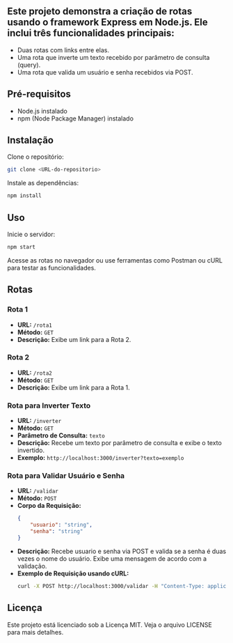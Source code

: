 ## Este projeto demonstra a criação de rotas usando o framework Express em Node.js. Ele inclui três funcionalidades principais:

- Duas rotas com links entre elas.
- Uma rota que inverte um texto recebido por parâmetro de consulta (query).
- Uma rota que valida um usuário e senha recebidos via POST.

## Pré-requisitos

- Node.js instalado
- npm (Node Package Manager) instalado

## Instalação

Clone o repositório:

```bash
git clone <URL-do-repositorio>
```

Instale as dependências:

```bash
npm install
```

## Uso

Inicie o servidor:

```bash
npm start
```

Acesse as rotas no navegador ou use ferramentas como Postman ou cURL para testar as funcionalidades.

## Rotas

### Rota 1

- **URL:** `/rota1`
- **Método:** `GET`
- **Descrição:** Exibe um link para a Rota 2.

### Rota 2

- **URL:** `/rota2`
- **Método:** `GET`
- **Descrição:** Exibe um link para a Rota 1.

### Rota para Inverter Texto

- **URL:** `/inverter`
- **Método:** `GET`
- **Parâmetro de Consulta:** `texto`
- **Descrição:** Recebe um texto por parâmetro de consulta e exibe o texto invertido.
- **Exemplo:** `http://localhost:3000/inverter?texto=exemplo`

### Rota para Validar Usuário e Senha

- **URL:** `/validar`
- **Método:** `POST`
- **Corpo da Requisição:**
    ```json
    {
        "usuario": "string",
        "senha": "string"
    }
    ```
- **Descrição:** Recebe usuario e senha via POST e valida se a senha é duas vezes o nome do usuário. Exibe uma mensagem de acordo com a validação.
- **Exemplo de Requisição usando cURL:**
    ```bash
    curl -X POST http://localhost:3000/validar -H "Content-Type: application/json" -d '{"usuario":"nome","senha":"nomenome"}'
    ```

## Licença

Este projeto está licenciado sob a Licença MIT. Veja o arquivo LICENSE para mais detalhes.
